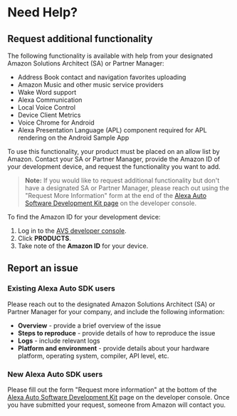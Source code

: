 # Need Help?

## Request additional functionality

The following functionality is available with help from your designated Amazon Solutions Architect (SA) or Partner Manager:

* Address Book contact and navigation favorites uploading
* Amazon Music and other music service providers
* Wake Word support
* Alexa Communication
* Local Voice Control
* Device Client Metrics
* Voice Chrome for Android
* Alexa Presentation Language (APL) component required for APL rendering on the Android Sample App

To use this functionality, your product must be placed on an allow list by Amazon. Contact your SA or Partner Manager, provide the Amazon ID of your development device, and request the functionality you want to add.

>**Note:** If you would like to request additional functionality but don't have a designated SA or Partner Manager, please reach out using the "Request More Information" form at the end of the [Alexa Auto Software Development Kit page](https://developer.amazon.com/en-US/alexa/alexa-auto/sdk) on the developer console.

To find the Amazon ID for your development device:

1. Log in to the [AVS developer console](https://developer.amazon.com/alexa/console/avs/home).
2. Click **PRODUCTS**.
3. Take note of the **Amazon ID** for your device.

## Report an issue

### Existing Alexa Auto SDK users

Please reach out to the designated Amazon Solutions Architect (SA) or Partner Manager for your company, and include the following information:

* **Overview** - provide a brief overview of the issue
* **Steps to reproduce** - provide details of how to reproduce the issue
* **Logs** - include relevant logs
* **Platform and environment** - provide details about your hardware platform, operating system, compiler, API level, etc.

### New Alexa Auto SDK users

Please fill out the form "Request more information" at the bottom of the [Alexa Auto Software Development Kit](https://developer.amazon.com/alexa-voice-service/alexa-auto-sdk) page on the developer console. Once you have submitted your request, someone from Amazon will contact you.
